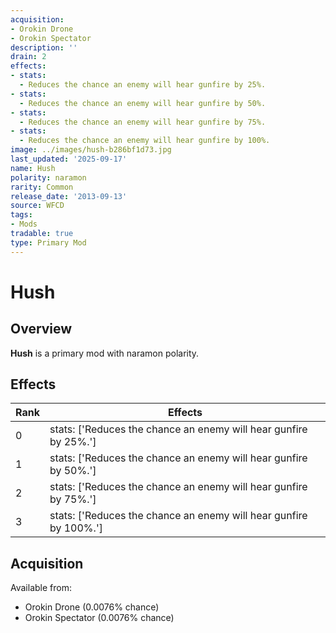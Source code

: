 ```yaml
---
acquisition:
- Orokin Drone
- Orokin Spectator
description: ''
drain: 2
effects:
- stats:
  - Reduces the chance an enemy will hear gunfire by 25%.
- stats:
  - Reduces the chance an enemy will hear gunfire by 50%.
- stats:
  - Reduces the chance an enemy will hear gunfire by 75%.
- stats:
  - Reduces the chance an enemy will hear gunfire by 100%.
image: ../images/hush-b286bf1d73.jpg
last_updated: '2025-09-17'
name: Hush
polarity: naramon
rarity: Common
release_date: '2013-09-13'
source: WFCD
tags:
- Mods
tradable: true
type: Primary Mod
---
```


# Hush

## Overview

**Hush** is a primary mod with naramon polarity.

## Effects

| Rank | Effects |
|------|----------|
| 0 | stats: ['Reduces the chance an enemy will hear gunfire by 25%.'] |
| 1 | stats: ['Reduces the chance an enemy will hear gunfire by 50%.'] |
| 2 | stats: ['Reduces the chance an enemy will hear gunfire by 75%.'] |
| 3 | stats: ['Reduces the chance an enemy will hear gunfire by 100%.'] |

## Acquisition

Available from:
- Orokin Drone (0.0076% chance)
- Orokin Spectator (0.0076% chance)

